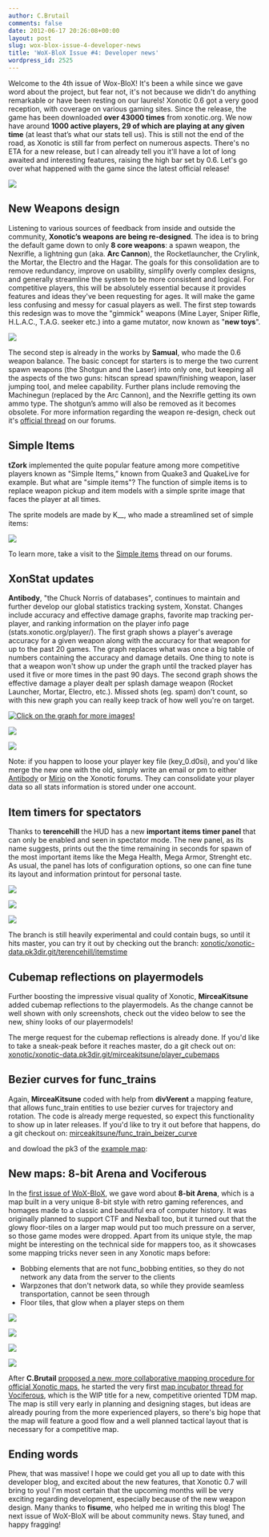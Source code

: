 ```yaml
---
author: C.Brutail
comments: false
date: 2012-06-17 20:26:08+00:00
layout: post
slug: wox-blox-issue-4-developer-news
title: 'WoX-BloX Issue #4: Developer news'
wordpress_id: 2525
---
```


Welcome to the 4th issue of Wox-BloX! It's been a while since we gave word about the project, but fear not, it's not because we didn't do anything remarkable or have been resting on our laurels! 
Xonotic 0.6 got a very good reception, with coverage on various gaming sites. Since the release, the game has been downloaded **over 43000 times** from xonotic.org. We now have around **1000 active players, 29 of which are playing at any given time** (at least that’s what our stats tell us). 
This is still not the end of the road, as Xonotic is still far from perfect on numerous aspects. There's no ETA for a new release, but I can already tell you it'll have a lot of long awaited and interesting features, raising the high bar set by 0.6. Let's go over what happened with the game since the latest official release!

[
![](http://www.xonotic.org/m/uploads/2012/06/wazzup_with_development-500x400.jpg)](http://www.xonotic.org/m/uploads/2012/06/wazzup_with_development.jpg)

## **New Weapons design**

Listening to various sources of feedback from inside and outside the community, **Xonotic’s weapons are being re-designed**. The idea is to bring the default game down to only **8 core weapons**: a spawn weapon, the Nexrifle, a lightning gun (aka. **Arc Cannon**), the Rocketlauncher, the Crylink, the Mortar, the Electro and the Hagar. The goals for this consolidation are to remove redundancy, improve on usability, simplify overly complex designs, and generally streamline the system to be more consistent and logical. For competitive players, this will be absolutely essential because it provides features and ideas they've been requesting for ages. It will make the game less confusing and messy for casual players as well. The first step towards this redesign was to move the "gimmick" weapons (Mine Layer, Sniper Rifle, H.L.A.C., T.A.G. seeker etc.) into a game mutator, now known as "**new toys**".

[
![](http://www.xonotic.org/m/uploads/2012/06/xonotic20120614165646-00-500x400.jpg)](http://www.xonotic.org/m/uploads/2012/06/xonotic20120614165646-00.jpg)

The second step is already in the works by **Samual**, who made the 0.6 weapon balance. The basic concept for starters is to merge the two current spawn weapons (the Shotgun and the Laser) into only one, but keeping all the aspects of the two guns: hitscan spread spawn/finishing weapon, laser jumping tool, and melee capability. Further plans include removing the Machinegun (replaced by the Arc Cannon), and the Nexrifle getting its own ammo type. The shotgun’s ammo will also be removed as it becomes obsolete. 
For more information regarding the weapon re-design, check out it's [official thread](http://forums.xonotic.org/showthread.php?tid=3029) on our forums.

## **Simple Items**

**tZork** implemented the quite popular feature among more competitive players known as "Simple Items,” known from Quake3 and QuakeLive for example. But what are "simple items"? The function of simple items is to replace weapon pickup and item models with a simple sprite image that faces the player at all times. 

The sprite models are made by K__, who made a streamlined set of simple items:

[![](http://www.xonotic.org/m/uploads/2012/06/simple_items-500x375.jpg)](http://www.xonotic.org/m/uploads/2012/06/simple_items.jpg)

To learn more, take a visit to the [Simple items](http://forums.xonotic.org/showthread.php?tid=2766&page=5) thread on our forums.

## **XonStat updates**

**Antibody**, "the Chuck Norris of databases", continues to maintain and further develop our global statistics tracking system, Xonstat. Changes include accuracy and effective damage graphs, favorite map tracking per-player, and ranking information on the player info page (stats.xonotic.org/player/). 
The first graph shows a player's average accuracy for a given weapon along with the accuracy for that weapon for up to the past 20 games. The graph replaces what was once a big table of numbers containing the accuracy and damage details. One thing to note is that a weapon won't show up under the graph until the tracked player has used it five or more times in the past 90 days. 
The second graph shows the effective damage a player dealt per splash damage weapon (Rocket Launcher, Mortar, Electro, etc.). Missed shots (eg. spam) don't count, so with this new graph you can really keep track of how well you're on target.

[![Click on the graph for more images!](http://www.xonotic.org/m/uploads/2012/06/0505_accuracy_after-500x187.jpg)](http://www.xonotic.org/m/uploads/2012/06/0505_accuracy_after.jpg)

![](http://www.xonotic.org/m/uploads/2012/06/20120616_xonstat_dmg_graph.jpg)

![](http://www.xonotic.org/m/uploads/2012/06/20120618_ranks.jpg)

Note: if you happen to loose your player key file (key_0.d0si), and you'd like merge the new one with the old, simply write an email or pm to either [Antibody](http://forums.xonotic.org/member.php?action=profile&uid=530) or [Mirio](http://forums.xonotic.org/member.php?action=profile&uid=213) on the Xonotic forums. They can consolidate your player data so all stats information is stored under one account.

## Item timers for spectators

Thanks to **terencehill** the HUD has a new **important items timer panel** that can only be enabled and seen in spectator mode. The new panel, as its name suggests, prints out the the time remaining in seconds for spawn of the most important items like the Mega Health, Mega Armor, Strenght etc. As usual, the panel has lots of configuration options, so one can fine tune its layout and information printout for personal taste.

[![](http://www.xonotic.org/m/uploads/2012/06/xonotic20120615234247-00-500x400.jpg)](http://www.xonotic.org/m/uploads/2012/06/xonotic20120615234247-00.jpg)

![](http://www.xonotic.org/m/uploads/2012/06/xonotic20120615230334-00.jpg)

![](http://www.xonotic.org/m/uploads/2012/06/xonotic20120615230325-00.jpg)

The branch is still heavily experimental and could contain bugs, so until it hits master, you can try it out by checking out the branch: 
[xonotic/xonotic-data.pk3dir.git/terencehill/itemstime](http://git.xonotic.org/?p=xonotic/xonotic-data.pk3dir.git;a=shortlog;h=refs/heads/terencehill/itemstime;js=1)

## Cubemap reflections on playermodels

Further boosting the impressive visual quality of Xonotic, **MirceaKitsune** added cubemap reflections to the playermodels. As the change cannot be well shown with only screenshots, check out the video below to see the new, shiny looks of our playermodels!

<object style="visibility: visible;" id="vvq-2525-youtube-2" data="http://www.youtube.com/v/hxuIKk189dI&amp;#038;rel=0&amp;#038;fs=1&amp;#038;showsearch=0&amp;#038;showinfo=0" type="application/x-shockwave-flash" height="385" width="640"><param value="opaque" name="wmode"><param value="true" name="allowfullscreen"><param value="always" name="allowscriptaccess"></object>

The merge request for the cubemap reflections is already done. If you'd like to take a sneak-peak before it reaches master, do a git check out on: 
[xonotic/xonotic-data.pk3dir.git/mirceakitsune/player_cubemaps](http://git.xonotic.org/?p=xonotic/xonotic-data.pk3dir.git;a=shortlog;h=refs/heads/mirceakitsune/player_cubemaps)

## Bezier curves for func_trains

Again, **MirceaKitsune** coded with help from **divVerent** a mapping feature, that allows func_train entities to use bezier curves for trajectory and rotation. The code is already merge requested, so expect this functionality to show up in later releases. If you'd like to try it out before that happens, do a git checkout on:
[mirceakitsune/func_train_beizer_curve](http://git.xonotic.org/?p=xonotic/xonotic-data.pk3dir.git;a=shortlog;h=refs/heads/mirceakitsune/func_train_beizer_curve;js=1)

and dowload the pk3 of the [example map](http://beta.xonotic.org/autobuild-bsp/city_new-york-full-5873b14a2a35a280e41f6005fe0106556bf9a547-07de2bd22bf0cf9cde26891013c6bd6183223b28.pk3):

<object style="visibility: visible;" id="vvq-2525-youtube-3" data="http://www.youtube.com/v/AEfT6LOYm-M&amp;#038;rel=0&amp;#038;fs=1&amp;#038;showsearch=0&amp;#038;showinfo=0" type="application/x-shockwave-flash" height="385" width="640"><param value="opaque" name="wmode"><param value="true" name="allowfullscreen"><param value="always" name="allowscriptaccess"></object>

## New maps: 8-bit Arena and Vociferous

In the [first issue of WoX-BloX](/posts//2011/wox-blox-issue-1-developer-news/), we gave word about **8-bit Arena**,  which is a map built in a very unique 8-bit style with retro gaming references, and homages made to a classic and beautiful era of computer history. It was originally planned to support CTF and Nexball too, but it turned out that the glowy floor-tiles on a larger map would put too much pressure on a server, so those game modes were dropped. Apart from its unique style, the map might be interesting on the technical side for mappers too, as it showcases some mapping tricks never seen in any Xonotic maps before:

  * Bobbing elements that are not func_bobbing entities, so they do not network any data from the server to the clients
  * Warpzones that don't network data, so while they provide seamless transportation, cannot be seen through
  * Floor tiles, that glow when a player steps on them

[![](http://www.xonotic.org/m/uploads/2012/06/8bit_arena1-500x400.jpg)](http://www.xonotic.org/m/uploads/2012/06/8bit_arena1.jpg)

![](http://www.xonotic.org/m/uploads/2012/06/8bit_arena2.jpg)

![](http://www.xonotic.org/m/uploads/2012/06/8bit_arena3.jpg)

![](http://www.xonotic.org/m/uploads/2012/06/8bit_arena4.jpg)

After **C.Brutail** [proposed a new, more collaborative mapping procedure for official Xonotic maps](http://forums.xonotic.org/showthread.php?tid=2875), he started the very first [map incubator thread for Vociferous](http://forums.xonotic.org/showthread.php?tid=3061), which is the WIP title for a new, competitive oriented TDM map. The map is still very early in planning and designing stages, but ideas are already pouring from the more experienced players, so there's big hope that the map will feature a good flow and a well planned tactical layout that is necessary for a competitive map.

## Ending words

Phew, that was massive! I hope we could get you all up to date with this developer blog, and excited about the new features, that Xonotic 0.7 will bring to you! I'm most certain that the upcoming months will be very exciting regarding development, especially because of the new weapon design. Many thanks to **fisume**, who helped me in writing this blog! The next issue of WoX-BloX will be about community news. Stay tuned, and happy fragging!
